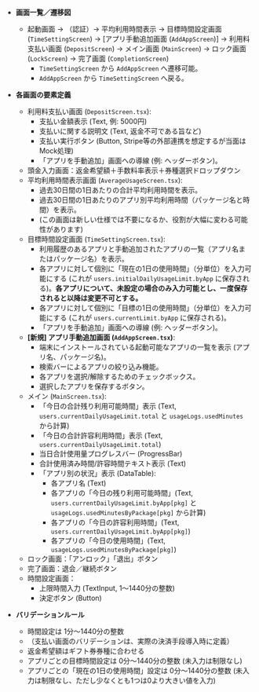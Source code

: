 * **画面一覧／遷移図**

  * 起動画面 → （認証）→ 平均利用時間表示 → 目標時間設定画面 (`TimeSettingScreen`) → [アプリ手動追加画面 (`AddAppScreen`)] → 利用料支払い画面 (`DepositScreen`) → メイン画面 (`MainScreen`) → ロック画面 (`LockScreen`) → 完了画面 (`CompletionScreen`)
    * `TimeSettingScreen` から `AddAppScreen` へ遷移可能。
    * `AddAppScreen` から `TimeSettingScreen` へ戻る。
* **各画面の要素定義**

  * 利用料支払い画面 (`DepositScreen.tsx`):
    *   支払い金額表示 (Text, 例: 5000円)
    *   支払いに関する説明文 (Text, 返金不可である旨など)
    *   支払い実行ボタン (Button, Stripe等の外部連携を想定するが当面はMock処理)
    *   「アプリを手動追加」画面への導線 (例: ヘッダーボタン)。
  * 頭金入力画面：返金希望額＋手数料率表示＋券種選択ドロップダウン
  * 平均利用時間表示画面 (`AverageUsageScreen.tsx`): 
    *   過去30日間の1日あたりの合計平均利用時間を表示。
    *   過去30日間の1日あたりのアプリ別平均利用時間（パッケージ名と時間）を表示。
    *   (この画面は新しい仕様では不要になるか、役割が大幅に変わる可能性があります)
  * 目標時間設定画面 (`TimeSettingScreen.tsx`):
    *   利用履歴のあるアプリと手動追加されたアプリの一覧（アプリ名またはパッケージ名）を表示。
    *   各アプリに対して個別に「現在の1日の使用時間」（分単位）を入力可能にする (これが `users.initialDailyUsageLimit.byApp` に保存される)。**各アプリについて、未設定の場合のみ入力可能とし、一度保存されると以降は変更不可とする。**
    *   各アプリに対して個別に「目標の1日の使用時間」（分単位）を入力可能にする (これが `users.currentLimit.byApp` に保存される)。
    *   「アプリを手動追加」画面への導線 (例: ヘッダーボタン)。
  * **[新規] アプリ手動追加画面 (`AddAppScreen.tsx`)**:
    *   端末にインストールされている起動可能なアプリの一覧を表示 (アプリ名、パッケージ名)。
    *   検索バーによるアプリの絞り込み機能。
    *   各アプリを選択/解除するためのチェックボックス。
    *   選択したアプリを保存するボタン。
  * メイン (`MainScreen.tsx`):
    *   「今日の合計残り利用可能時間」表示 (Text, `users.currentDailyUsageLimit.total` と `usageLogs.usedMinutes` から計算)
    *   「今日の合計許容利用時間」表示 (Text, `users.currentDailyUsageLimit.total`)
    *   当日合計使用量プログレスバー (ProgressBar)
    *   合計使用済み時間/許容時間テキスト表示 (Text)
    *   「アプリ別の状況」表示 (DataTable):
        *   各アプリ名 (Text)
        *   各アプリの「今日の残り利用可能時間」(Text, `users.currentDailyUsageLimit.byApp[pkg]` と `usageLogs.usedMinutesByPackage[pkg]` から計算)
        *   各アプリの「今日の許容利用時間」(Text, `users.currentDailyUsageLimit.byApp[pkg]`)
        *   各アプリの「今日の使用時間」(Text, `usageLogs.usedMinutesByPackage[pkg]`)
  * ロック画面：「アンロック」「退出」ボタン
  * 完了画面：退会／継続ボタン
  * 時間設定画面：
    *   上限時間入力 (TextInput, 1～1440分の整数)
    *   決定ボタン (Button)
* **バリデーションルール**

  * 時間設定は 1分～1440分の整数
  * （支払い画面のバリデーションは、実際の決済手段導入時に定義）
  * 返金希望額はギフト券券種に合わせる
  * アプリごとの目標時間設定は 0分～1440分の整数 (未入力は制限なし)
  * アプリごとの「現在の1日の使用時間」設定は 0分～1440分の整数 (未入力は制限なし、ただし少なくとも1つは0より大きい値を入力) 